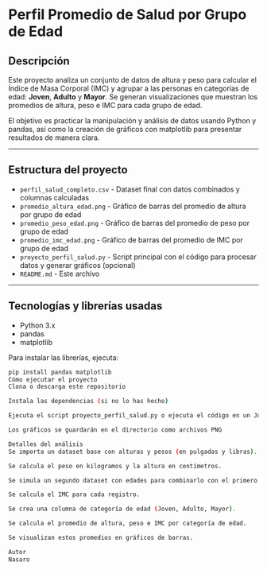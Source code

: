 # Perfil Promedio de Salud por Grupo de Edad

## Descripción

Este proyecto analiza un conjunto de datos de altura y peso para calcular el Índice de Masa Corporal (IMC) y agrupar a las personas en categorías de edad: **Joven**, **Adulto** y **Mayor**. Se generan visualizaciones que muestran los promedios de altura, peso e IMC para cada grupo de edad.

El objetivo es practicar la manipulación y análisis de datos usando Python y pandas, así como la creación de gráficos con matplotlib para presentar resultados de manera clara.

---

## Estructura del proyecto

- `perfil_salud_completo.csv` - Dataset final con datos combinados y columnas calculadas  
- `promedio_altura_edad.png` - Gráfico de barras del promedio de altura por grupo de edad  
- `promedio_peso_edad.png` - Gráfico de barras del promedio de peso por grupo de edad  
- `promedio_imc_edad.png` - Gráfico de barras del promedio de IMC por grupo de edad  
- `proyecto_perfil_salud.py` - Script principal con el código para procesar datos y generar gráficos (opcional)  
- `README.md` - Este archivo

---

## Tecnologías y librerías usadas

- Python 3.x  
- pandas  
- matplotlib  

Para instalar las librerías, ejecuta:

```bash
pip install pandas matplotlib
Cómo ejecutar el proyecto
Clona o descarga este repositorio

Instala las dependencias (si no lo has hecho)

Ejecuta el script proyecto_perfil_salud.py o ejecuta el código en un Jupyter Notebook

Los gráficos se guardarán en el directorio como archivos PNG

Detalles del análisis
Se importa un dataset base con alturas y pesos (en pulgadas y libras).

Se calcula el peso en kilogramos y la altura en centímetros.

Se simula un segundo dataset con edades para combinarlo con el primero.

Se calcula el IMC para cada registro.

Se crea una columna de categoría de edad (Joven, Adulto, Mayor).

Se calcula el promedio de altura, peso e IMC por categoría de edad.

Se visualizan estos promedios en gráficos de barras.

Autor
Nasaro